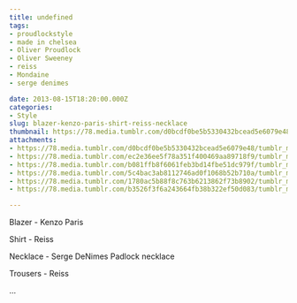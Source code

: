 ```yaml
---
title: undefined
tags:
- proudlockstyle
- made in chelsea
- Oliver Proudlock
- Oliver Sweeney
- reiss
- Mondaine
- serge denimes

date: 2013-08-15T18:20:00.000Z
categories:
- Style
slug: blazer-kenzo-paris-shirt-reiss-necklace
thumbnail: https://78.media.tumblr.com/d0bcdf0be5b5330432bcead5e6079e48/tumblr_mrl49vi94T1rhrm24o3_540.jpg
attachments:
- https://78.media.tumblr.com/d0bcdf0be5b5330432bcead5e6079e48/tumblr_mrl49vi94T1rhrm24o3_1280.jpg
- https://78.media.tumblr.com/ec2e36ee5f78a351f400469aa89718f9/tumblr_mrl49vi94T1rhrm24o2_1280.jpg
- https://78.media.tumblr.com/b081ffb8f6061feb3bd14fbe51dc979f/tumblr_mrl49vi94T1rhrm24o4_1280.jpg
- https://78.media.tumblr.com/5c4bac3ab8112746ad0f1068b52b710a/tumblr_mrl49vi94T1rhrm24o5_1280.jpg
- https://78.media.tumblr.com/1780ac5b88f8c763b6213862f73b8902/tumblr_mrl49vi94T1rhrm24o1_1280.jpg
- https://78.media.tumblr.com/b3526f3f6a243664fb38b322ef50d083/tumblr_mrl49vi94T1rhrm24o6_1280.jpg

---
```


Blazer - Kenzo Paris   

  Shirt - Reiss   

  Necklace - Serge DeNimes Padlock necklace  

  Trousers -  Reiss  

 ...
